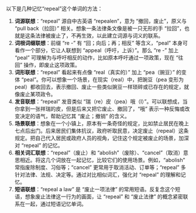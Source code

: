 以下是几种记忆“repeal”这个单词的方法：
1. **词源联想**：“repeal” 源自中古英语 “repealen”，意为 “撤回，废止”，原义与 “pull back（拉回）” 相关。想象一条法律条文像是被一只无形的手 “拉回”，也就是这条法律被废止了，不再生效，以此建立词源与词义的联系。
2. **词根词缀联想**：前缀 “re -” 有 “回；向后；再；相反” 等含义，“peal” 本身可看作一个部分，它让人联想到 “appeal（呼吁，上诉）”。那么 “re -” 加上 “peal” 可理解为与呼吁相反的动作，比如原本呼吁通过一项政策，现在 “往回” 操作，即废止这项政策。
3. **词形联想**：“repeal” 看起来有点像 “real（真实的）” 加上 “pea（豌豆）” 的变体 “peal”。你可以想象一个场景，在现实（real）中，把豌豆（pea 变形为 peal）都收回去，表示撤回、废止一些类似豌豆一样琐碎或已存在的规定，就像废止某项政令。
4. **发音联想**：“repeal” 发音类似 “瑞（re）皮（pea）哦（l）”。可以联想成，当你拿到一张祥瑞的皮，但是后来又把它废止、撤回了，“哦” 表示一种反悔或改变决定的语气，帮助记忆其 “废止；撤销” 的含义。
5. **场景联想**：想象在一个小镇上，原本有一条奇怪的规定，比如禁止居民在晚上七点后出门。后来居民们集体抗议，政府听取民意，决定废止（repeal）这条规定。把自己代入居民或政府人员的视角，记住这个规定被废止的场景，加深对 “repeal” 的记忆。
6. **相关词汇联想**：“repeal”（废止）和 “abolish”（废除）、“cancel”（取消）意思相近。将这几个词放在一起记忆，比较它们的使用场景。例如，“abolish” 常指废除制度、习俗等；“cancel” 更常用于取消活动、订单等；“repeal” 多针对法律、法规、决定等。通过对比相似词汇，强化对 “repeal” 的理解和记忆。
7. **短语联想**：“repeal a law” 是 “废止一项法律” 的常用短语。反复念这个短语，想象废止法律这一行为的画面，让 “repeal” 和 “废止法律” 的概念紧密联系在一起，通过短语记忆单词。 